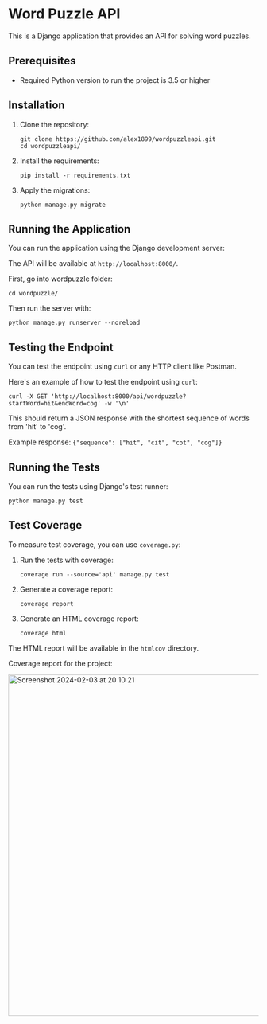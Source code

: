 # Word Puzzle API

This is a Django application that provides an API for solving word puzzles.

## Prerequisites

- Required Python version to run the project is 3.5 or higher

## Installation

1. Clone the repository:

   ```
   git clone https://github.com/alex1899/wordpuzzleapi.git
   cd wordpuzzleapi/
   ```

2. Install the requirements:

   ```
   pip install -r requirements.txt
   ```

3. Apply the migrations:
   ```
   python manage.py migrate
   ```

## Running the Application

You can run the application using the Django development server:

The API will be available at `http://localhost:8000/`.

First, go into wordpuzzle folder:

```
cd wordpuzzle/
```

Then run the server with:

```
python manage.py runserver --noreload
```

## Testing the Endpoint

You can test the endpoint using `curl` or any HTTP client like Postman.

Here's an example of how to test the endpoint using `curl`:

```
curl -X GET 'http://localhost:8000/api/wordpuzzle?startWord=hit&endWord=cog' -w '\n'
```

This should return a JSON response with the shortest sequence of words from 'hit' to 'cog'.

Example response: `{"sequence": ["hit", "cit", "cot", "cog"]}`

## Running the Tests

You can run the tests using Django's test runner:

```
python manage.py test
```

## Test Coverage

To measure test coverage, you can use `coverage.py`:

1. Run the tests with coverage:

   ```
   coverage run --source='api' manage.py test
   ```

2. Generate a coverage report:

   ```
   coverage report
   ```

3. Generate an HTML coverage report:
   ```
   coverage html
   ```

The HTML report will be available in the `htmlcov` directory.

Coverage report for the project:

<img width="686" alt="Screenshot 2024-02-03 at 20 10 21" src="https://github.com/Alex1899/wordpuzzleapi/assets/48056584/fff50d9f-d012-46a7-a77e-cc94bcad8320">

